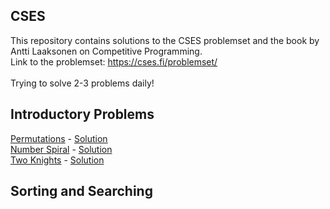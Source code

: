 ## CSES
This repository contains solutions to the CSES problemset and the book by Antti Laaksonen on Competitive Programming. <br>
Link to the problemset: https://cses.fi/problemset/
<br><br>
Trying to solve 2-3 problems daily!

## Introductory Problems
[Permutations](https://cses.fi/problemset/task/1070) - [Solution](Intro/1070.cpp) <br>
[Number Spiral](https://cses.fi/problemset/task/1071) - [Solution](Intro/1071.cpp) <br>
[Two Knights](https://cses.fi/problemset/task/1070) - [Solution](Intro/1072.cpp) <br>

## Sorting and Searching
